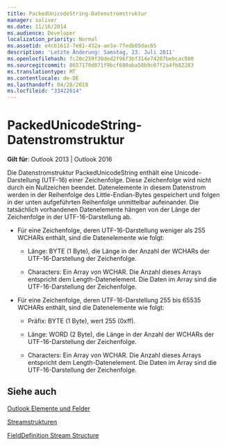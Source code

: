 ```yaml
---
title: PackedUnicodeString-Datenstromstruktur
manager: soliver
ms.date: 11/16/2014
ms.audience: Developer
localization_priority: Normal
ms.assetid: e4cb1613-7e81-432a-ae3a-7fedb05dac65
description: 'Letzte Änderung: Samstag, 23. Juli 2011'
ms.openlocfilehash: fc20c259f30ded2f96f3bf314e74207bebcac980
ms.sourcegitcommit: 8657170d071f9bcf680aba50b9c07f2a4fb82283
ms.translationtype: MT
ms.contentlocale: de-DE
ms.lasthandoff: 04/28/2019
ms.locfileid: "33422614"
---
```

# <a name="packedunicodestring-stream-structure"></a>PackedUnicodeString-Datenstromstruktur

  
  
**Gilt für**: Outlook 2013 | Outlook 2016 
  
Die Datenstromstruktur PackedUnicodeString enthält eine Unicode-Darstellung (UTF-16) einer Zeichenfolge. Diese Zeichenfolge wird nicht durch ein Nullzeichen beendet. Datenelemente in diesem Datenstrom werden in der Reihenfolge des Little-Endian-Bytes gespeichert und folgen in der unten aufgeführten Reihenfolge unmittelbar aufeinander. Die tatsächlich vorhandenen Datenelemente hängen von der Länge der Zeichenfolge in der UTF-16-Darstellung ab.
  
- Für eine Zeichenfolge, deren UTF-16-Darstellung weniger als 255 WCHARs enthält, sind die Datenelemente wie folgt:
    
  - Länge: BYTE (1 Byte), die Länge in der Anzahl der WCHARs der UTF-16-Darstellung der Zeichenfolge.
    
  - Characters: Ein Array von WCHAR. Die Anzahl dieses Arrays entspricht dem Length-Datenelement. Die Daten im Array sind die UTF-16-Darstellung der Zeichenfolge.
    
- Für eine Zeichenfolge, deren UTF-16-Darstellung 255 bis 65535 WCHARs enthält, sind die Datenelemente wie folgt:
    
  - Präfix: BYTE (1 Byte), wert 255 (0xff).
    
  - Länge: WORD (2 Byte), die Länge in der Anzahl der WCHARs der UTF-16-Darstellung der Zeichenfolge.
    
  - Characters: Ein Array von WCHAR. Die Anzahl dieses Arrays entspricht dem Length-Datenelement. Die Daten im Array sind die UTF-16-Darstellung der Zeichenfolge.
    
## <a name="see-also"></a>Siehe auch



[Outlook Elemente und Felder](outlook-items-and-fields.md)
  
[Streamstrukturen](stream-structures.md)
  
[FieldDefinition Stream Structure](fielddefinition-stream-structure.md)

